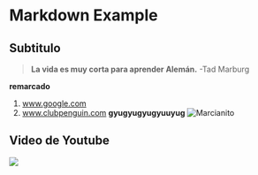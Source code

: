 # Markdown Example
## Subtitulo 


> **La vida es muy corta para aprender Alemán.** -Tad Marburg

**remarcado**
1. www.google.com
2. www.clubpenguin.com
**gyugyugyugyuuyug**
![Marcianito](https://pre00.deviantart.net/ea24/th/pre/i/2016/176/1/b/marcianito_100__real_no_fake_by_erohd-da7ngsr.png)
## Video de Youtube
[![](https://i.ytimg.com/an_webp/w3jLJU7DT5E/mqdefault_6s.webp?du=3000&sqp=COv4sdQF&rs=AOn4CLB6TfWD7lY5WRqO4RLVueyHrxgxWw)](https://www.youtube.com/watch?v=w3jLJU7DT5E)